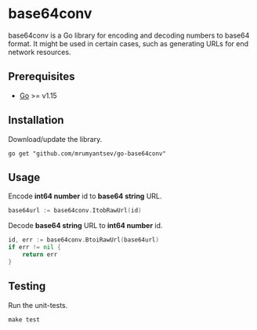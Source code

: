 # base64conv

base64conv is a Go library for encoding and decoding numbers to base64 format. It might be used in certain cases, such as generating URLs for end network resources.

## Prerequisites

- [Go](https://go.dev/dl) >= v1.15

## Installation

Download/update the library.

```
go get "github.com/mrumyantsev/go-base64conv"
```

## Usage

Encode **int64 number** id to **base64 string** URL.

``` Go
base64url := base64conv.ItobRawUrl(id)
```

Decode **base64 string** URL to **int64 number** id.

``` Go
id, err := base64conv.BtoiRawUrl(base64url)
if err != nil {
    return err
}
```

## Testing

Run the unit-tests.

```
make test
```
